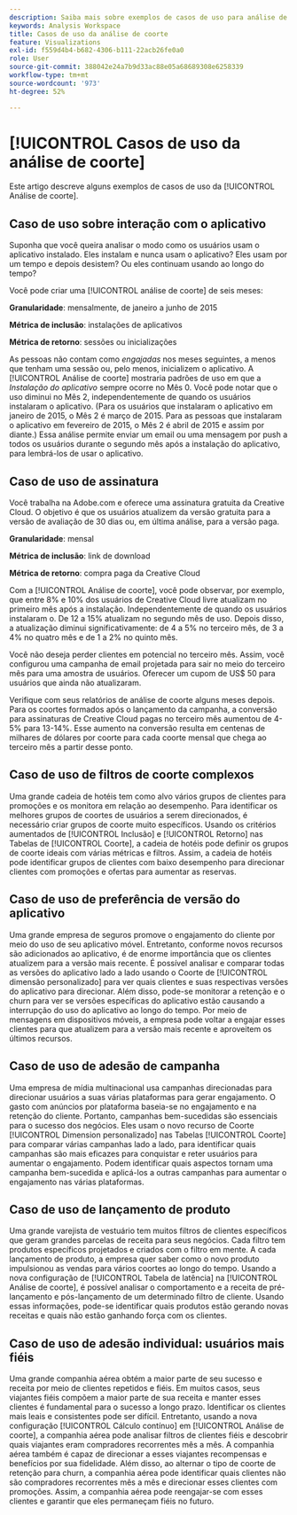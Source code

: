 ```yaml
---
description: Saiba mais sobre exemplos de casos de uso para análise de coorte.
keywords: Analysis Workspace
title: Casos de uso da análise de coorte
feature: Visualizations
exl-id: f559d4b4-b682-4306-b111-22acb26fe0a0
role: User
source-git-commit: 388042e24a7b9d33ac88e05a68689308e6258339
workflow-type: tm+mt
source-wordcount: '973'
ht-degree: 52%

---
```


# [!UICONTROL Casos de uso da análise de coorte]

Este artigo descreve alguns exemplos de casos de uso da [!UICONTROL Análise de coorte].

## Caso de uso sobre interação com o aplicativo

Suponha que você queira analisar o modo como os usuários usam o aplicativo instalado. Eles instalam e nunca usam o aplicativo? Eles usam por um tempo e depois desistem? Ou eles continuam usando ao longo do tempo?

Você pode criar uma [!UICONTROL análise de coorte] de seis meses:

**Granularidade**: mensalmente, de janeiro a junho de 2015

**Métrica de inclusão**: instalações de aplicativos

**Métrica de retorno**: sessões ou inicializações

As pessoas não contam como *engajadas* nos meses seguintes, a menos que tenham uma sessão ou, pelo menos, inicializem o aplicativo. A [!UICONTROL Análise de coorte] mostraria padrões de uso em que a *Instalação do aplicativo* sempre ocorre no Mês 0. Você pode notar que o uso diminui no Mês 2, independentemente de quando os usuários instalaram o aplicativo. (Para os usuários que instalaram o aplicativo em janeiro de 2015, o Mês 2 é março de 2015. Para as pessoas que instalaram o aplicativo em fevereiro de 2015, o Mês 2 é abril de 2015 e assim por diante.) Essa análise permite enviar um email ou uma mensagem por push a todos os usuários durante o segundo mês após a instalação do aplicativo, para lembrá-los de usar o aplicativo.

## Caso de uso de assinatura

Você trabalha na Adobe.com e oferece uma assinatura gratuita da Creative Cloud. O objetivo é que os usuários atualizem da versão gratuita para a versão de avaliação de 30 dias ou, em última análise, para a versão paga.

**Granularidade**: mensal

**Métrica de inclusão**: link de download

**Métrica de retorno**: compra paga da Creative Cloud

Com a [!UICONTROL Análise de coorte], você pode observar, por exemplo, que entre 8% e 10% dos usuários de Creative Cloud livre atualizam no primeiro mês após a instalação. Independentemente de quando os usuários instalaram o. De 12 a 15% atualizam no segundo mês de uso. Depois disso, a atualização diminui significativamente: de 4 a 5% no terceiro mês, de 3 a 4% no quatro mês e de 1 a 2% no quinto mês.

Você não deseja perder clientes em potencial no terceiro mês. Assim, você configurou uma campanha de email projetada para sair no meio do terceiro mês para uma amostra de usuários. Oferecer um cupom de US$ 50 para usuários que ainda não atualizaram.

Verifique com seus relatórios de análise de coorte alguns meses depois. Para os coortes formados após o lançamento da campanha, a conversão para assinaturas de Creative Cloud pagas no terceiro mês aumentou de 4-5% para 13-14%. Esse aumento na conversão resulta em centenas de milhares de dólares por coorte para cada coorte mensal que chega ao terceiro mês a partir desse ponto.

## Caso de uso de filtros de coorte complexos

Uma grande cadeia de hotéis tem como alvo vários grupos de clientes para promoções e os monitora em relação ao desempenho. Para identificar os melhores grupos de coortes de usuários a serem direcionados, é necessário criar grupos de coorte muito específicos. Usando os critérios aumentados de [!UICONTROL Inclusão] e [!UICONTROL Retorno] nas Tabelas de [!UICONTROL Coorte], a cadeia de hotéis pode definir os grupos de coorte ideais com várias métricas e filtros. Assim, a cadeia de hotéis pode identificar grupos de clientes com baixo desempenho para direcionar clientes com promoções e ofertas para aumentar as reservas.

## Caso de uso de preferência de versão do aplicativo

Uma grande empresa de seguros promove o engajamento do cliente por meio do uso de seu aplicativo móvel. Entretanto, conforme novos recursos são adicionados ao aplicativo, é de enorme importância que os clientes atualizem para a versão mais recente. É possível analisar e comparar todas as versões do aplicativo lado a lado usando o Coorte de [!UICONTROL dimensão personalizado] para ver quais clientes e suas respectivas versões do aplicativo para direcionar. Além disso, pode-se monitorar a retenção e o churn para ver se versões específicas do aplicativo estão causando a interrupção do uso do aplicativo ao longo do tempo. Por meio de mensagens em dispositivos móveis, a empresa pode voltar a engajar esses clientes para que atualizem para a versão mais recente e aproveitem os últimos recursos.

## Caso de uso de adesão de campanha

Uma empresa de mídia multinacional usa campanhas direcionadas para direcionar usuários a suas várias plataformas para gerar engajamento. O gasto com anúncios por plataforma baseia-se no engajamento e na retenção do cliente. Portanto, campanhas bem-sucedidas são essenciais para o sucesso dos negócios. Eles usam o novo recurso de Coorte [!UICONTROL Dimension personalizado] nas Tabelas [!UICONTROL Coorte] para comparar várias campanhas lado a lado, para identificar quais campanhas são mais eficazes para conquistar e reter usuários para aumentar o engajamento. Podem identificar quais aspectos tornam uma campanha bem-sucedida e aplicá-los a outras campanhas para aumentar o engajamento nas várias plataformas.

## Caso de uso de lançamento de produto

Uma grande varejista de vestuário tem muitos filtros de clientes específicos que geram grandes parcelas de receita para seus negócios. Cada filtro tem produtos específicos projetados e criados com o filtro em mente. A cada lançamento de produto, a empresa quer saber como o novo produto impulsionou as vendas para vários coortes ao longo do tempo. Usando a nova configuração de [!UICONTROL Tabela de latência] na [!UICONTROL Análise de coorte], é possível analisar o comportamento e a receita de pré-lançamento e pós-lançamento de um determinado filtro de cliente. Usando essas informações, pode-se identificar quais produtos estão gerando novas receitas e quais não estão ganhando força com os clientes.

## Caso de uso de adesão individual: usuários mais fiéis

Uma grande companhia aérea obtém a maior parte de seu sucesso e receita por meio de clientes repetidos e fiéis. Em muitos casos, seus viajantes fiéis compõem a maior parte de sua receita e manter esses clientes é fundamental para o sucesso a longo prazo. Identificar os clientes mais leais e consistentes pode ser difícil. Entretanto, usando a nova configuração [!UICONTROL Cálculo contínuo] em [!UICONTROL Análise de coorte], a companhia aérea pode analisar filtros de clientes fiéis e descobrir quais viajantes eram compradores recorrentes mês a mês. A companhia aérea também é capaz de direcionar a esses viajantes recompensas e benefícios por sua fidelidade. Além disso, ao alternar o tipo de coorte de retenção para churn, a companhia aérea pode identificar quais clientes não são compradores recorrentes mês a mês e direcionar esses clientes com promoções. Assim, a companhia aérea pode reengajar-se com esses clientes e garantir que eles permaneçam fiéis no futuro.
